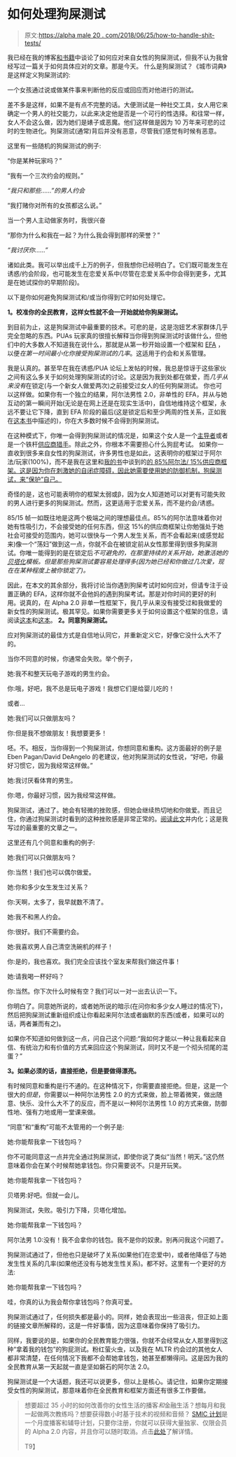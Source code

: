 # 如何处理狗屎测试

> 原文:[https://alpha male 20 . com/2018/06/25/how-to-handle-shit-tests/](https://alphamale20.com/2018/06/25/how-to-handle-shit-tests/)

我已经在我的博客[和书籍](http://www.alphamale20.net)中谈论了如何应对来自女性的狗屎测试，但我不认为我曾经写过一篇关于如何具体应对的文章。那是今天。
什么是狗屎测试？《城市词典》是这样定义狗屎测试的:

一个女孩通过说或做某件事来判断他的反应或回应而对他进行的测试。

差不多是这样，如果不是有点不完整的话。大便测试是一种社交工具，女人用它来确定一个男人的社交能力，以此来决定他是否是一个可行的性选择。和往常一样，女人不会这么做，因为她们是婊子或恶魔。他们这样做是因为 10 万年来可悲的过时的生物进化。狗屎测试(通常)背后并没有恶意，尽管我们感觉有时候有恶意。

这里有一些随机的狗屎测试的例子:

“你是某种玩家吗？”

“我有一个三次约会的规则。”

*“我只和那些……”的男人约会*

“我打赌你对所有的女孩都这么说。”

当一个男人主动做家务时，我很兴奋

“那你为什么和我在一起？为什么我会得到那样的荣誉？”

*“我讨厌你……”*

诸如此类。我可以举出成千上万的例子，但我想你已经明白了。它们既可能发生在诱惑/约会阶段，也可能发生在恋爱关系中(尽管在恋爱关系中你会得到更多，尤其是在她试探你的早期阶段)。

以下是你如何避免狗屎测试和/或当你得到它时如何处理它。

**1。校准你的全民教育，这样女性就不会一开始就给你狗屎测试。**

到目前为止，这是狗屎测试中最重要的技术。可悲的是，这是泡妞艺术家群体几乎完全忽略的东西。PUAs 玩家真的很擅长解释当你得到狗屎测试时该做什么，但他们中的大多数人不知道我在说什么，那就是从第一秒开始设置一个框架和 [EFA](https://blackdragonblog.com/glossary/#EFA) ，以便*在第一时间最小化你接受狗屎测试的几率*。这适用于约会和关系管理。

我是认真的。甚至早在我在诱惑/PUA 论坛上发帖的时候，我总是惊讶于这些家伙之间有这么多关于如何处理狗屎测试的讨论。这是因为我到处都在做爱，而*几乎从来没有*在锁定(与一个新女人做爱两次)之前接受过女人的任何狗屎测试。 你也可以这样做。如果你有一个独立的结果，阿尔法男性 2.0，非单性的 EFA，并从与她互动的第一瞬间开始(无论是在网上还是在现实生活中)，自信地维持这个框架，永远不要让它下降，直到 EFA 阶段的最后(这是锁定后和至少两周的性关系，正如我在[这本书](http://www.haveopenrelationships.com)中描述的)，你在大多数时候不会得到狗屎测试。

在这种模式下，你唯一会得到狗屎测试的情况是，如果这个女人是一个[主导者](https://blackdragonblog.com/2012/07/29/the-three-types-of-women/)或者是一个铁杆[供应商猎手](https://blackdragonblog.com/2013/11/17/provider-hunters/)。除此之外，你根本不需要担心什么狗屁考试。 如果你一直收到很多来自女性的狗屎测试，许多男性也是如此，这表明你的框架过于阿尔法/玩家(100%)，而不是我在这里和[我的书](https://www.alphamale20.net/)中谈到的[的 85%阿尔法/ 15%供应商框架。这是因为你在刺激她的自闭症障碍，因此她需要使用她的防御机制，狗屎测试，来“保护”自己。](https://blackdragonblog.com/2013/10/24/being-too-much-player/)

奇怪的是，这也可能表明你的框架太弱或β，因为女人知道她可以对更有可能失败的男人进行更多的狗屎测试。然而，这更适用于恋爱关系，而不是约会/诱惑。

85/15 帧一如既往地是这两个极端之间的理想最佳点。85%的阿尔法意味着你对她有性吸引力，不会接受她的任何东西，但这 15%的供应商框架让你勉强处于她社会可接受的范围内，她可以很快与一个男人发生关系，而不会看起来(或感觉起来)像一个“荡妇”做到这一点，你就不会在被锁定前从女性那里得到很多狗屎测试。你唯一能得到的是在锁定后*不可避免的，在那里持续的关系开始，她激活她的[贝塔化](https://blackdragonblog.com/glossary/#betaization)模板。但是那些狗屎测试要容易处理得多(因为她已经和你做过几次爱，现在在某种程度上被你锁定了)。*

因此，在本文的其余部分，我将讨论当你遇到狗屎考试时如何应对，但请专注于设置正确的 EFA，这样你就不会他妈的遇到狗屎考试。那是对你时间的更好的利用。说真的，在 Alpha 2.0 非单一性框架下，我几乎从来没有接受过和我做爱的新女性的狗屎测试。极其罕见。如果你需要更多关于如何设置这个框架的信息，请阅读[这本](http://www.gettosexfast.com)和[这本](http://www.haveopenrelationships.com)。 **2。同意狗屎测试。**

应对狗屎测试的最佳方式是自信地认同它，并重新定义它，好像它没什么大不了的。

当你不同意的时候，你通常会失败。举个例子，

她:我不和整天玩电子游戏的男生约会。

你:哦，好吧，我不总是玩电子游戏！我想它们是给婴儿吃的！

或者…

她:我们可以只做朋友吗？

你:但是我不想做朋友！我想要更多！

呸。不。相反，当你得到一个狗屎测试，你想同意和重构。这方面最好的例子是 Eben Pagan/David DeAngelo 的老建议，他对狗屎测试的女性说，“好吧，你最好习惯它，因为我经常这样做。”

她:我讨厌看体育的男生。

你:嗯，你最好习惯，因为我经常这样做。

狗屎测试，通过了。她会有轻微的挫败感，但她会继续热切地和你做爱。而且记住，你通过狗屎测试时看到的这种挫败感是非常正常的。[阅读此文](https://blackdragonblog.com/2016/12/01/men-dont-understand-female-attraction/)并内化；这是我写过的最重要的文章之一。

这里还有几个同意和重构的例子:

她:我们可以只做朋友吗？

你:当然！我们也可以偶尔做爱。

她:你和多少女生发生过关系？

你:天啊，太多了，我早就数不清了。

她:我不和黑人约会。

你:很好。我们不需要约会。

她:我喜欢男人自己清空洗碗机的样子！

你:是的，我也喜欢。我们完全应该找个室友来帮我们做这件事！

她:请我喝一杯好吗？

你:当然。你下次什么时候有空？我们可以一对一出去认识一下。

你明白了。同意她所说的，或者她所说的暗示(在问你和多少女人睡过的情况下)，然后把狗屎测试重新组织成让你看起来阿尔法或者幽默的东西(或者，如果可以的话，两者兼而有之)。

如果你不知道如何做到这一点，问自己这个问题:“我如何才能以一种让我看起来自信、有统治力和有价值的方式来回应这个狗屎测试，同时又不是一个彻头彻尾的混蛋？”

**3。如果必须的话，直接拒绝，但是要做得漂亮。**

有时候同意和重构是行不通的。在这种情况下，你需要直接拒绝。但是，这是一个很大的*但是*，你需要以一种阿尔法男性 2.0 的方式来做，脸上带着微笑，做出随意、快乐、没什么大不了的反应，而不是以一种阿尔法男性 1.0 的方式来做，防御性地、强有力地或用一堂课来做。

“同意”和“重构”可能不太管用的一个例子是:

她:你能帮我拿一下钱包吗？

你不可能同意这一点并完全通过狗屎测试，即使你说了类似“当然！明天。”这仍然意味着你会在某个时候帮她拿钱包。你只需要说不。只是开玩笑。

她:你能帮我拿一下钱包吗？

贝塔男:好吧。但就一会儿。

狗屎测试，失败。吸引力下降，贝塔化增加。

她:你能帮我拿一下钱包吗？

阿尔法男 1.0:没有！我不会拿你的钱包。我不是你的奴隶。别再问我这个问题了。

狗屎测试通过了，但他也只是破坏了关系(如果他们在恋爱中)，或者他降低了与她发生性关系的几率(如果他还没有与她发生性关系)。都不好。这里有一个更好的方法:

她:你能帮我拿一下钱包吗？

哇，你真的认为我会帮你拿钱包吗？你真可爱。

狗屎测试通过了，任何损失都是最小的。同样，她会表现出一些沮丧，但正如上面的链接文章所解释的，这是一件好事情，因为这意味着你保持了吸引力。

同样，我要说的是，如果你的全民教育能力很强，你就不会经常从女人那里得到这种“拿着我的钱包”的狗屁测试。粉红萤火虫，以及我在 MLTR 约会过的其他女人都非常清楚，在任何情况下我都不会帮她拿钱包，她甚至都懒得问。这是因为我的全民教育从第一天起就一直是坚如磐石的阿尔法 2.0。

狗屎测试是一个大话题，我还可以说更多，但以上是核心。请记住，如果你定期接受女性的狗屎测试，那意味着你在全民教育和框架方面还有很多工作要做。

> 想要超过 35 小时的如何改善你的女性生活的播客*和*金融生活？想每月和我一起做两次教练吗？想要获得数小时基于技术的视频和音频？ [SMIC 计划](https://alphamale20.kartra.com/page/vIL17)是一个月度播客和辅导计划，只要你注册，你就可以获得大量独家、仅限会员的 Alpha 2.0 内容，并且你可以随时取消。点击[此处](https://alphamale20.kartra.com/page/vIL17)了解详情。
> 
> T9】